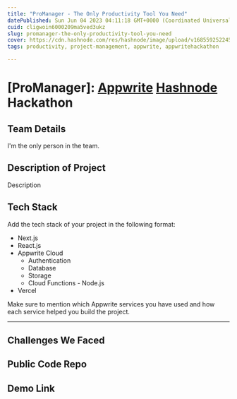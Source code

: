 ```yaml
---
title: "ProManager - The Only Productivity Tool You Need"
datePublished: Sun Jun 04 2023 04:11:18 GMT+0000 (Coordinated Universal Time)
cuid: cligwoin6000209ma5ved3ukz
slug: promanager-the-only-productivity-tool-you-need
cover: https://cdn.hashnode.com/res/hashnode/image/upload/v1685592522459/69e87878-7e5d-48b4-933f-f616bcc6a216.png
tags: productivity, project-management, appwrite, appwritehackathon

---
```


# [ProManager]: [Appwrite](https://appwrite.io) [Hashnode](https://hashnode.com) Hackathon

## Team Details

I'm the only person in the team.

## Description of Project

Description 

## Tech Stack

Add the tech stack of your project in the following format:

- Next.js
- React.js
- Appwrite Cloud
    - Authentication
    - Database
    - Storage
    - Cloud Functions - Node.js 
- Vercel

Make sure to mention which Appwrite services you have used and how each service helped you build the project.

---

## Challenges We Faced

<!--- Mentions what challenges you faced in the development process and how you overcame those -->

## Public Code Repo

<!--- Add a link to a public code repo in this section -->

## Demo Link

<!--- Add a link to the demo recording of your project in this section -->